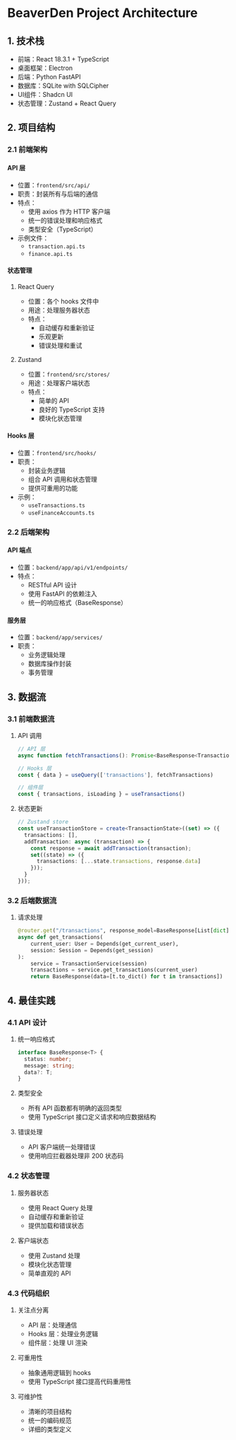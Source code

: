 # BeaverDen Project Architecture

## 1. 技术栈
- 前端：React 18.3.1 + TypeScript
- 桌面框架：Electron
- 后端：Python FastAPI
- 数据库：SQLite with SQLCipher
- UI组件：Shadcn UI
- 状态管理：Zustand + React Query

## 2. 项目结构

### 2.1 前端架构

#### API 层
- 位置：`frontend/src/api/`
- 职责：封装所有与后端的通信
- 特点：
  - 使用 axios 作为 HTTP 客户端
  - 统一的错误处理和响应格式
  - 类型安全（TypeScript）
- 示例文件：
  - `transaction.api.ts`
  - `finance.api.ts`

#### 状态管理
1. React Query
   - 位置：各个 hooks 文件中
   - 用途：处理服务器状态
   - 特点：
     - 自动缓存和重新验证
     - 乐观更新
     - 错误处理和重试

2. Zustand
   - 位置：`frontend/src/stores/`
   - 用途：处理客户端状态
   - 特点：
     - 简单的 API
     - 良好的 TypeScript 支持
     - 模块化状态管理

#### Hooks 层
- 位置：`frontend/src/hooks/`
- 职责：
  - 封装业务逻辑
  - 组合 API 调用和状态管理
  - 提供可重用的功能
- 示例：
  - `useTransactions.ts`
  - `useFinanceAccounts.ts`

### 2.2 后端架构

#### API 端点
- 位置：`backend/app/api/v1/endpoints/`
- 特点：
  - RESTful API 设计
  - 使用 FastAPI 的依赖注入
  - 统一的响应格式（BaseResponse）

#### 服务层
- 位置：`backend/app/services/`
- 职责：
  - 业务逻辑处理
  - 数据库操作封装
  - 事务管理

## 3. 数据流

### 3.1 前端数据流
1. API 调用
   ```typescript
   // API 层
   async function fetchTransactions(): Promise<BaseResponse<Transaction[]>>

   // Hooks 层
   const { data } = useQuery(['transactions'], fetchTransactions)

   // 组件层
   const { transactions, isLoading } = useTransactions()
   ```

2. 状态更新
   ```typescript
   // Zustand store
   const useTransactionStore = create<TransactionState>((set) => ({
     transactions: [],
     addTransaction: async (transaction) => {
       const response = await addTransaction(transaction);
       set((state) => ({ 
         transactions: [...state.transactions, response.data] 
       }));
     }
   }));
   ```

### 3.2 后端数据流
1. 请求处理
   ```python
   @router.get("/transactions", response_model=BaseResponse[List[dict]])
   async def get_transactions(
       current_user: User = Depends(get_current_user),
       session: Session = Depends(get_session)
   ):
       service = TransactionService(session)
       transactions = service.get_transactions(current_user)
       return BaseResponse(data=[t.to_dict() for t in transactions])
   ```

## 4. 最佳实践

### 4.1 API 设计
1. 统一响应格式
   ```typescript
   interface BaseResponse<T> {
     status: number;
     message: string;
     data?: T;
   }
   ```

2. 类型安全
   - 所有 API 函数都有明确的返回类型
   - 使用 TypeScript 接口定义请求和响应数据结构

3. 错误处理
   - API 客户端统一处理错误
   - 使用响应拦截器处理非 200 状态码

### 4.2 状态管理
1. 服务器状态
   - 使用 React Query 处理
   - 自动缓存和重新验证
   - 提供加载和错误状态

2. 客户端状态
   - 使用 Zustand 处理
   - 模块化状态管理
   - 简单直观的 API

### 4.3 代码组织
1. 关注点分离
   - API 层：处理通信
   - Hooks 层：处理业务逻辑
   - 组件层：处理 UI 渲染

2. 可重用性
   - 抽象通用逻辑到 hooks
   - 使用 TypeScript 接口提高代码重用性

3. 可维护性
   - 清晰的项目结构
   - 统一的编码规范
   - 详细的类型定义
